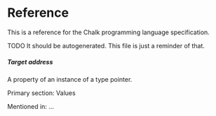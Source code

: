 # Reference

This is a reference for the Chalk programming language specification.

TODO It should be autogenerated. This file is just a reminder of that.

##### Target address
A property of an instance of a type pointer.

Primary section: Values

Mentioned in: ...
